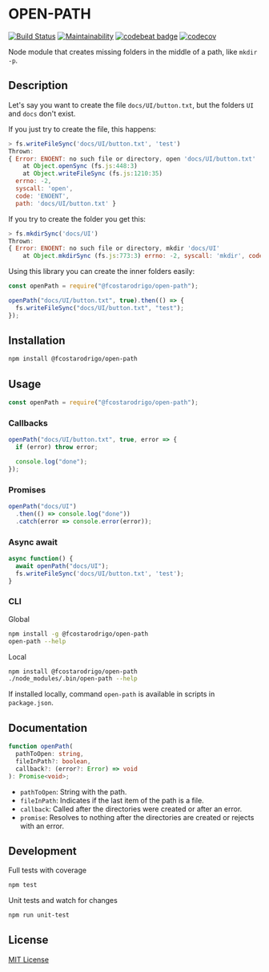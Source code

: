 # OPEN-PATH

[![Build Status](https://travis-ci.org/fcostarodrigo/open-path.svg?branch=master)](https://travis-ci.org/fcostarodrigo/open-path)
[![Maintainability](https://api.codeclimate.com/v1/badges/b6946e0ba8f338beb200/maintainability)](https://codeclimate.com/github/fcostarodrigo/open-path/maintainability)
[![codebeat badge](https://codebeat.co/badges/3b4d7e76-0f0d-45de-bca3-4c1a1e0d2e5f)](https://codebeat.co/projects/github-com-fcostarodrigo-open-path-master)
[![codecov](https://codecov.io/gh/fcostarodrigo/open-path/branch/master/graph/badge.svg)](https://codecov.io/gh/fcostarodrigo/open-path)

Node module that creates missing folders in the middle of a path, like `mkdir -p`.

## Description

Let's say you want to create the file `docs/UI/button.txt`, but the folders `UI` and `docs` don't exist.

If you just try to create the file, this happens:

```js
> fs.writeFileSync('docs/UI/button.txt', 'test')
Thrown:
{ Error: ENOENT: no such file or directory, open 'docs/UI/button.txt'
    at Object.openSync (fs.js:448:3)
    at Object.writeFileSync (fs.js:1210:35)
  errno: -2,
  syscall: 'open',
  code: 'ENOENT',
  path: 'docs/UI/button.txt' }
```

If you try to create the folder you get this:

```js
> fs.mkdirSync('docs/UI')
Thrown:
{ Error: ENOENT: no such file or directory, mkdir 'docs/UI'
    at Object.mkdirSync (fs.js:773:3) errno: -2, syscall: 'mkdir', code: 'ENOENT', path: 'docs/UI' }

```

Using this library you can create the inner folders easily:

```js
const openPath = require("@fcostarodrigo/open-path");

openPath("docs/UI/button.txt", true).then(() => {
  fs.writeFileSync("docs/UI/button.txt", "test");
});
```

## Installation

```bash
npm install @fcostarodrigo/open-path
```

## Usage

```js
const openPath = require("@fcostarodrigo/open-path");
```

### Callbacks

```js
openPath("docs/UI/button.txt", true, error => {
  if (error) throw error;

  console.log("done");
});
```

### Promises

```js
openPath("docs/UI")
  .then(() => console.log("done"))
  .catch(error => console.error(error));
```

### Async await

```js
async function() {
  await openPath("docs/UI");
  fs.writeFileSync('docs/UI/button.txt', 'test');
}
```

### CLI

Global

```bash
npm install -g @fcostarodrigo/open-path
open-path --help
```

Local

```bash
npm install @fcostarodrigo/open-path
./node_modules/.bin/open-path --help
```

If installed locally, command `open-path` is available in scripts in `package.json`.

## Documentation

```ts
function openPath(
  pathToOpen: string,
  fileInPath?: boolean,
  callback?: (error?: Error) => void
): Promise<void>;
```

- `pathToOpen`: String with the path.
- `fileInPath`: Indicates if the last item of the path is a file.
- `callback`: Called after the directories were created or after an error.
- `promise`: Resolves to nothing after the directories are created or rejects with an error.

## Development

Full tests with coverage

```bash
npm test
```

Unit tests and watch for changes

```bash
npm run unit-test
```

## License

[MIT License](http://www.opensource.org/licenses/mit-license.php)
